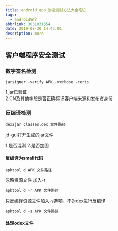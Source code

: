 ```yaml
---
title: android_app_渗透测试方法大全笔记
tags:
  - android安全
abbrlink: 3031031354
date: 2019-08-30 14:43:01
description: more
---
```


## 客户端程序安全测试

### 数字签名检测
```
jarsigner -verify APK -verbose -certs
```
1.jar已验证  
2.CN及其他字段是否正确标识客户端来源和发布者身份

### 反编译检测

```
dex2jar classes.dex 文件路径
```

jd-gui打开生成的jar文件

1.是否混淆
2.是否加固

#### 反编译为smali代码

```
apktool d APK 文件路径
```

忽略资源文件 加入-r   

```
apktool d -r APK 文件路径
```

只反编译资源文件加入-s选项，不对dex进行反编译  
```
apktool d -s APK 文件路径
```
#### 处理odex文件